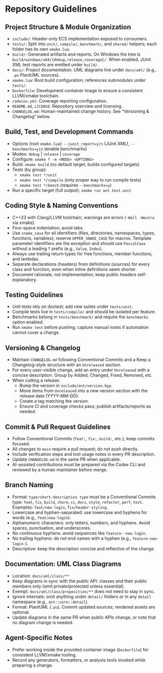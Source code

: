 # Repository Guidelines

## Project Structure & Module Organization

- `include/`: Header-only ECS implementation exposed to consumers.
- `tests/`: Split into `unit/`, `compile/`, `benchmark/`, and `shared/` helpers; each folder has its own `xmake.lua`.
- `build/`: Generated artifacts and reports. On Windows the tree is `build/windows/x64/{debug,release,coverage}/`. When enabled, JUnit XML test reports are emitted under `build/`.
- `docs/`: Project documentation. UML diagrams live under `docs/uml/` (e.g., `.pu` PlantUML sources).
- `xmake.lua`: Root build configuration; references submodules under `tests/`.
- `Dockerfile`: Development container image to ensure a consistent LLVM/xmake toolchain.
- `codecov.yml`: Coverage reporting configuration.
- `README.md`, `LICENSE`: Repository overview and licensing.
- `CHANGELOG.md`: Human-maintained change history. See “Versioning & Changelog” below.

## Build, Test, and Development Commands

- Options (root `xmake.lua`): `--junit_report=y|n` (JUnit XML), `--benchmarks=y|n` (enable benchmarks)
- Modes: `debug` | `release` | `coverage`
- Configure: `xmake f -m <MODE> <OPTIONS>`
- Build: `xmake build` (no default target; builds configured targets)
- Tests (by group):
  - `xmake test */unit`
  - `xmake test */compile`  (only proper way to run compile tests)
  - `xmake test */bench`    (requires `--benchmarks=y`)
- Run a specific target (full output): `xmake run ant.test.unit`

## Coding Style & Naming Conventions

- C++23 with Clang/LLVM toolchain; warnings are errors (`-Wall -Wextra` via xmake).
- Four-space indentation; avoid tabs.
- Use `snake_case` for all identifiers (files, directories, namespaces, types, functions, variables); reserve `UPPER_SNAKE_CASE` for macros. Template parameter identifiers are the exception and should use `PascalCase` without a leading `T` prefix (e.g., `Value`, `Index`).
- Always use trailing return types for free functions, member functions, and lambdas.
- Separate declarations (headers) from definitions (sources) for every class and function, even when inline definitions seem shorter.
- Document rationale, not implementation; keep public headers self-explanatory.

## Testing Guidelines

- Unit tests rely on doctest; add new suites under `tests/unit`.
- Compile tests live in `tests/compile/` and should be isolated per feature.
- Benchmarks belong in `tests/benchmark/` and require the `benchmarks` option enabled.
- Run `xmake test` before pushing; capture manual notes if automation cannot cover a change.

## Versioning & Changelog

- Maintain `CHANGELOG.md` following Conventional Commits and a Keep a Changelog-style structure with an `Unreleased` section.
- For every user-visible change, add an entry under `Unreleased` with a concise description. Group by Added, Changed, Fixed, Removed, etc.
- When cutting a release:
  - Bump the version in `include/ant/version.hpp`.
  - Move items from `Unreleased` into a new version section with the release date (YYYY-MM-DD).
  - Create a tag matching the version.
  - Ensure CI and coverage checks pass; publish artifacts/reports as needed.

## Commit & Pull Request Guidelines

- Follow Conventional Commits (`feat:`, `fix:`, `build:`, etc.); keep commits focused.
- All changes to `main` require a pull request; do not push directly.
- Include verification steps and tool usage notes in every PR description.
- Update `CHANGELOG.md` in the same PR when applicable.
- AI-assisted contributions must be prepared via the Codex CLI and reviewed by a human maintainer before merge.

## Branch Naming

- Format: `type/short-description`. `type` must be a Conventional Commits type: `feat`, `fix`, `build`, `chore`, `ci`, `docs`, `style`, `refactor`, `perf`, `test`. Examples: `feat/new-login`, `fix/header-styling`.
- Lowercase and hyphen-separated: use lowercase and hyphens for words (e.g., `feat/new-login`).
- Alphanumeric characters: only letters, numbers, and hyphens. Avoid spaces, punctuation, and underscores.
- No continuous hyphens: avoid sequences like `feature--new-login`.
- No trailing hyphens: do not end names with a hyphen (e.g., `feature-new-login-`).
- Descriptive: keep the description concise and reflective of the change.

## Documentation: UML Class Diagrams

- Location: `docs/uml/class/**`
- Keep diagrams in sync with the public API: classes and their public members only (omit private/protected unless essential).
- Exempt: `docs/uml/class/proposition/**` does not need to stay in sync.
- Ignore internals: omit anything under `detail/` folders or in any `detail` namespace (e.g., `ant::core::detail`).
- Format: PlantUML (`.pu`). Commit updated sources; rendered assets are optional.
- Update diagrams in the same PR when public APIs change, or note that no diagram change is needed.

## Agent-Specific Notes

- Prefer working inside the provided container image (`Dockerfile`) for consistent LLVM/xmake tooling.
- Record any generators, formatters, or analysis tools invoked while preparing a change.
